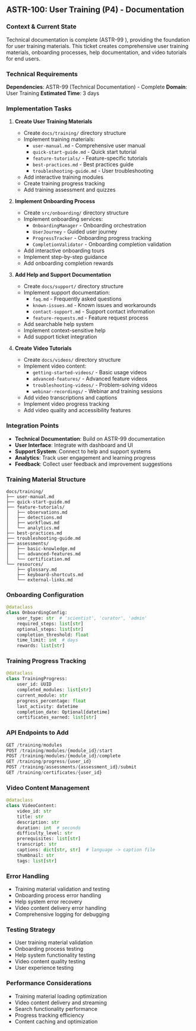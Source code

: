 ## **ASTR-100: User Training (P4) - Documentation**

### **Context & Current State**
Technical documentation is complete (ASTR-99 ), providing the foundation for user training materials. This ticket creates comprehensive user training materials, onboarding processes, help documentation, and video tutorials for end users.

### **Technical Requirements**

**Dependencies**: ASTR-99 (Technical Documentation) -  Complete
**Domain**: User Training
**Estimated Time**: 3 days

### **Implementation Tasks**

1. **Create User Training Materials**
   - Create `docs/training/` directory structure
   - Implement training materials:
     - `user-manual.md` - Comprehensive user manual
     - `quick-start-guide.md` - Quick start tutorial
     - `feature-tutorials/` - Feature-specific tutorials
     - `best-practices.md` - Best practices guide
     - `troubleshooting-guide.md` - User troubleshooting
   - Add interactive training modules
   - Create training progress tracking
   - Add training assessment and quizzes

2. **Implement Onboarding Process**
   - Create `src/onboarding/` directory structure
   - Implement onboarding services:
     - `OnboardingManager` - Onboarding orchestration
     - `UserJourney` - Guided user journey
     - `ProgressTracker` - Onboarding progress tracking
     - `CompletionValidator` - Onboarding completion validation
   - Add interactive onboarding tours
   - Implement step-by-step guidance
   - Add onboarding completion rewards

3. **Add Help and Support Documentation**
   - Create `docs/support/` directory structure
   - Implement support documentation:
     - `faq.md` - Frequently asked questions
     - `known-issues.md` - Known issues and workarounds
     - `contact-support.md` - Support contact information
     - `feature-requests.md` - Feature request process
   - Add searchable help system
   - Implement context-sensitive help
   - Add support ticket integration

4. **Create Video Tutorials**
   - Create `docs/videos/` directory structure
   - Implement video content:
     - `getting-started-videos/` - Basic usage videos
     - `advanced-features/` - Advanced feature videos
     - `troubleshooting-videos/` - Problem-solving videos
     - `webinar-recordings/` - Webinar and training sessions
   - Add video transcriptions and captions
   - Implement video progress tracking
   - Add video quality and accessibility features

### **Integration Points**

- **Technical Documentation**: Build on ASTR-99 documentation
- **User Interface**: Integrate with dashboard and UI
- **Support System**: Connect to help and support systems
- **Analytics**: Track user engagement and learning progress
- **Feedback**: Collect user feedback and improvement suggestions

### **Training Material Structure**
```
docs/training/
├── user-manual.md
├── quick-start-guide.md
├── feature-tutorials/
│   ├── observations.md
│   ├── detections.md
│   ├── workflows.md
│   └── analytics.md
├── best-practices.md
├── troubleshooting-guide.md
├── assessments/
│   ├── basic-knowledge.md
│   ├── advanced-features.md
│   └── certification.md
└── resources/
    ├── glossary.md
    ├── keyboard-shortcuts.md
    └── external-links.md
```

### **Onboarding Configuration**
```python
@dataclass
class OnboardingConfig:
    user_type: str  # 'scientist', 'curator', 'admin'
    required_steps: list[str]
    optional_steps: list[str]
    completion_threshold: float
    time_limit: int  # days
    rewards: list[str]
```

### **Training Progress Tracking**
```python
@dataclass
class TrainingProgress:
    user_id: UUID
    completed_modules: list[str]
    current_module: str
    progress_percentage: float
    last_activity: datetime
    completion_date: Optional[datetime]
    certificates_earned: list[str]
```

### **API Endpoints to Add**
```python
GET /training/modules
POST /training/modules/{module_id}/start
POST /training/modules/{module_id}/complete
GET /training/progress/{user_id}
POST /training/assessments/{assessment_id}/submit
GET /training/certificates/{user_id}
```

### **Video Content Management**
```python
@dataclass
class VideoContent:
    video_id: str
    title: str
    description: str
    duration: int  # seconds
    difficulty_level: str
    prerequisites: list[str]
    transcript: str
    captions: dict[str, str]  # language -> caption file
    thumbnail: str
    tags: list[str]
```

### **Error Handling**
- Training material validation and testing
- Onboarding process error handling
- Help system error recovery
- Video content delivery error handling
- Comprehensive logging for debugging

### **Testing Strategy**
- User training material validation
- Onboarding process testing
- Help system functionality testing
- Video content quality testing
- User experience testing

### **Performance Considerations**
- Training material loading optimization
- Video content delivery and streaming
- Search functionality performance
- Progress tracking efficiency
- Content caching and optimization

